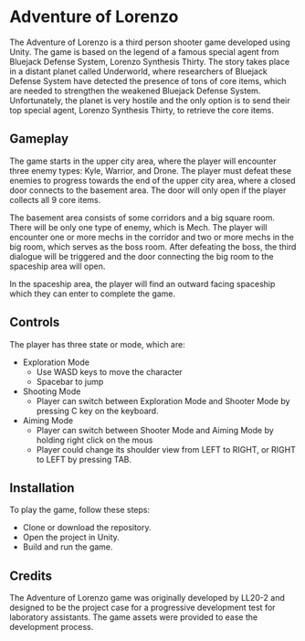 # Adventure of Lorenzo
The Adventure of Lorenzo is a third person shooter game developed using Unity. The game is based on the legend of a famous special agent from Bluejack Defense System, Lorenzo Synthesis Thirty. The story takes place in a distant planet called Underworld, where researchers of Bluejack Defense System have detected the presence of tons of core items, which are needed to strengthen the weakened Bluejack Defense System. Unfortunately, the planet is very hostile and the only option is to send their top special agent, Lorenzo Synthesis Thirty, to retrieve the core items.

## Gameplay
The game starts in the upper city area, where the player will encounter three enemy types: Kyle, Warrior, and Drone. The player must defeat these enemies to progress towards the end of the upper city area, where a closed door connects to the basement area. The door will only open if the player collects all 9 core items.

The basement area consists of some corridors and a big square room. There will be only one type of enemy, which is Mech. The player will encounter one or more mechs in the corridor and two or more mechs in the big room, which serves as the boss room. After defeating the boss, the third dialogue will be triggered and the door connecting the big room to the spaceship area will open.

In the spaceship area, the player will find an outward facing spaceship which they can enter to complete the game.

## Controls
The player has three state or mode, which are:
- Exploration Mode
    - Use WASD keys to move the character
    - Spacebar to jump
- Shooting Mode
    - Player can switch between Exploration Mode and Shooter Mode by pressing 
    C key on the keyboard.
- Aiming Mode
    - Player can switch between Shooter Mode and Aiming Mode by holding right 
    click on the mous
    - Player could change its shoulder view from LEFT to RIGHT, or RIGHT to LEFT
by pressing TAB.

## Installation
To play the game, follow these steps:
- Clone or download the repository.
- Open the project in Unity.
- Build and run the game.

## Credits
The Adventure of Lorenzo game was originally developed by LL20-2 and designed to be the project case for a progressive development test for laboratory assistants. The game assets were provided to ease the development process.
